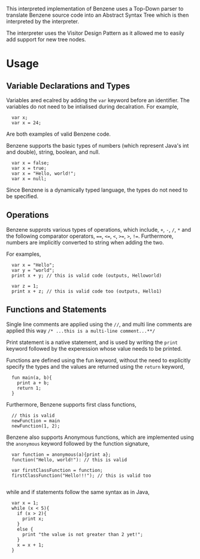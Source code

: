 This interpreted implementation of Benzene uses a Top-Down parser to translate Benzene source code into an Abstract Syntax Tree which is then interpreted by the interpreter.

The interpreter uses the Visitor Design Pattern as it allowed me to easily add support for new tree nodes.


# Usage

## Variable Declarations and Types
Variables ared ecalred by adding the `var` keyword before an identifier. The variables do not need to be intialised during decalration. For example, 
```
  var x;
  var x = 24;
```
Are both examples of valid Benzene code.


Benzene supports the basic types of numbers (which represent Java's int and double), string, boolean, and null.
```
  var x = false;
  var x = true;
  var x = "Hello, world!";
  var x = null;
```
Since Benzene is a dynamically typed language, the types do not need to be specified.


## Operations

Benzene supprots various types of operations, which include, `+`, `-`, `/`, `*` and the following comparator operators, `==`, `<=`, `<`, `>=`, `>`, `!=`.
Furthermore, numbers are implicitly converted to string when adding the two.

For examples,
```
  var x = "Hello";
  var y = "world";
  print x + y; // this is valid code (outputs, Helloworld)

  var z = 1;
  print x + z; // this is valid code too (outputs, Hello1)
```

## Functions and Statements
Single line comments are applied using the `//`, and multi line comments are applied this way `/* ...this is a multi-line comment...**/`

Print statement is a native statement, and is used by writing the `print` keyword followed by the experession whose value needs to be printed.

Functions are defined using the fun keyword, without the need to explicitly specify the types and the values are returned using the `return` keyword,
```
  fun main(a, b){
    print a + b;
    return 1;
  }
```
Furthermore, Benzene supports first class functions,
```
  // this is valid
  newFunction = main
  newFunction(1, 2);
```
Benzene also supports Anonymous functions, which are implemented using the `anonymous` keyword followed by the function signature,
```
  var function = anonymous(a){print a};
  function("Hello, world!"): // this is valid

  var firstClassFunction = function;
  firstClassFunction("Hello!!!"); // this is valid too
  
```

while and if statements follow the same syntax as in Java,
```
  var x = 1;
  while (x < 5){
    if (x > 2){
      print x;
    }
    else {
      print "the value is not greater than 2 yet!";
    }
    x = x + 1;
  }
```


